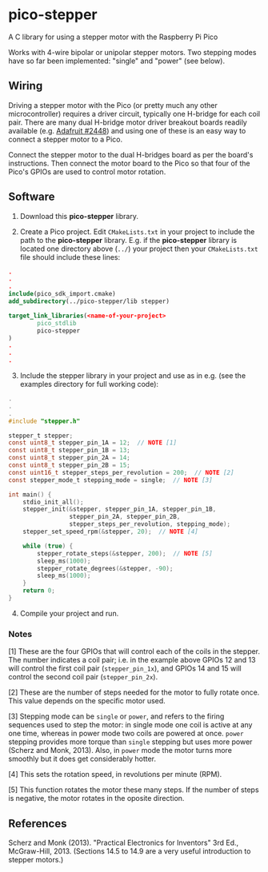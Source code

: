 # pico-stepper

A C library for using a stepper motor with the Raspberry Pi Pico

Works with 4-wire bipolar or unipolar stepper motors. Two stepping modes have so far been implemented: "single" and "power" (see below).

## Wiring

Driving a stepper motor with the Pico (or pretty much any other microcontroller) requires a driver circuit, typically one H-bridge for each coil pair. There are many dual H-bridge motor driver breakout boards readily available (e.g. [Adafruit #2448](https://www.adafruit.com/product/2448)) and using one of these is an easy way to connect a stepper motor to a Pico.

Connect the stepper motor to the dual H-bridges board as per the board's instructions. Then connect the motor board to the Pico so that four of the Pico's GPIOs are used to control motor rotation.

## Software

1. Download this **pico-stepper** library.

2. Create a Pico project. Edit `CMakeLists.txt` in your project to include the path to the **pico-stepper** library. E.g. if the **pico-stepper** library is located one directory above (`../`) your project then your `CMakeLists.txt` file should include these lines:
```cmake
.
.
.
include(pico_sdk_import.cmake)
add_subdirectory(../pico-stepper/lib stepper)

target_link_libraries(<name-of-your-project>
        pico_stdlib
        pico-stepper
)
.
.
.
```

3. Include the stepper library in your project and use as in e.g. (see the examples directory for full working code):
```c
.
.
.
#include "stepper.h"

stepper_t stepper;
const uint8_t stepper_pin_1A = 12;  // NOTE [1]
const uint8_t stepper_pin_1B = 13;
const uint8_t stepper_pin_2A = 14;
const uint8_t stepper_pin_2B = 15;
const uint16_t stepper_steps_per_revolution = 200;  // NOTE [2]
const stepper_mode_t stepping_mode = single;  // NOTE [3]

int main() {
    stdio_init_all();
    stepper_init(&stepper, stepper_pin_1A, stepper_pin_1B,
                 stepper_pin_2A, stepper_pin_2B,
                 stepper_steps_per_revolution, stepping_mode);
    stepper_set_speed_rpm(&stepper, 20);  // NOTE [4]

    while (true) {
        stepper_rotate_steps(&stepper, 200);  // NOTE [5]
        sleep_ms(1000);
        stepper_rotate_degrees(&stepper, -90);
        sleep_ms(1000);
    }
    return 0;
}
```

4. Compile your project and run.


### Notes

[1] These are the four GPIOs that will control each of the coils in the stepper. The number indicates a coil pair; i.e. in the example above GPIOs 12 and 13 will control the first coil pair (`stepper_pin_1x`), and GPIOs 14 and 15 will control the second coil pair (`stepper_pin_2x`).

[2] These are the number of steps needed for the motor to fully rotate once. This value depends on the specific motor used.

[3] Stepping mode can be `single` or `power`, and refers to the firing sequences used to step the motor: in single mode one coil is active at any one time, whereas in power mode two coils are powered at once. `power` stepping provides more torque than `single` stepping but uses more power (Scherz and Monk, 2013). Also, in `power` mode the motor turns more smoothly but it does get considerably hotter.

[4] This sets the rotation speed, in revolutions per minute (RPM).

[5] This function rotates the motor these many steps. If the number of steps is negative, the motor rotates in the oposite direction.

## References

Scherz and Monk (2013). "Practical Electronics for Inventors" 3rd Ed., McGraw-Hill, 2013. (Sections 14.5 to 14.9 are a very useful introduction to stepper motors.)